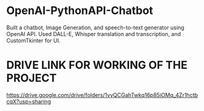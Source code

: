 # OpenAI-PythonAPI-Chatbot
Built a chatbot, Image Generation, and speech-to-text generator using OpenAI API. Used DALL-E, Whisper translation and transcription, and CustomTkinter for UI. 

# DRIVE LINK FOR WORKING OF THE PROJECT
https://drive.google.com/drive/folders/1vyQCGahTwkq16p85iOMq_4Zr1hctbcqX?usp=sharing
